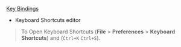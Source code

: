 [Key Bindings](https://code.visualstudio.com/docs/getstarted/keybindings)

- Keyboard Shortcuts editor
> To Open Keyboard Shortcuts (**File** > **Preferences** > **Keyboard Shortcuts**) and (`Ctrl+K` `Ctrl+S`).